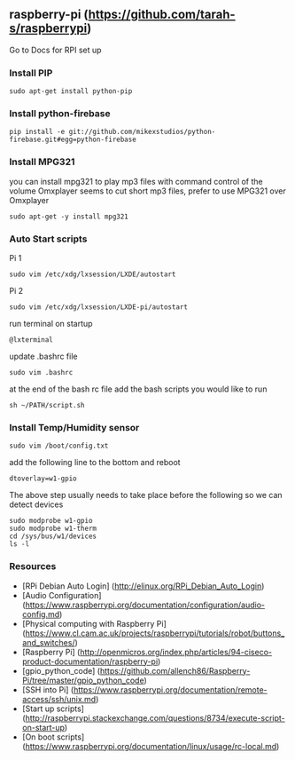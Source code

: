 ## raspberry-pi (https://github.com/tarah-s/raspberrypi)

Go to Docs for RPI set up



### Install PIP

```
sudo apt-get install python-pip
```


### Install python-firebase

```
pip install -e git://github.com/mikexstudios/python-firebase.git#egg=python-firebase
```


### Install MPG321
you can install mpg321 to play mp3 files with command control of the volume
Omxplayer seems to cut short mp3 files, prefer to use MPG321 over Omxplayer

```
sudo apt-get -y install mpg321
```



### Auto Start scripts

Pi 1
```
sudo vim /etc/xdg/lxsession/LXDE/autostart

```

Pi 2
```
sudo vim /etc/xdg/lxsession/LXDE-pi/autostart

```

run terminal on startup
```
@lxterminal

```

update .bashrc file
```
sudo vim .bashrc

```

at the end of the bash rc file add the bash scripts you would like to run
```
sh ~/PATH/script.sh

```



### Install Temp/Humidity sensor

```
sudo vim /boot/config.txt
```

add the following line to the bottom and reboot

```
dtoverlay=w1-gpio

```

The above step usually needs to take place before the following so we can detect devices

```
sudo modprobe w1-gpio
sudo modprobe w1-therm
cd /sys/bus/w1/devices
ls -l
```

### Resources
* [RPi Debian Auto Login] (http://elinux.org/RPi_Debian_Auto_Login)
* [Audio Configuration] (https://www.raspberrypi.org/documentation/configuration/audio-config.md)
* [Physical computing with Raspberry Pi] (https://www.cl.cam.ac.uk/projects/raspberrypi/tutorials/robot/buttons_and_switches/)
* [Raspberry Pi] (http://openmicros.org/index.php/articles/94-ciseco-product-documentation/raspberry-pi)
* [gpio_python_code] (https://github.com/allench86/Raspberry-Pi/tree/master/gpio_python_code)
* [SSH into Pi] (https://www.raspberrypi.org/documentation/remote-access/ssh/unix.md)
* [Start up scripts] (http://raspberrypi.stackexchange.com/questions/8734/execute-script-on-start-up)
* [On boot scripts] (https://www.raspberrypi.org/documentation/linux/usage/rc-local.md)
